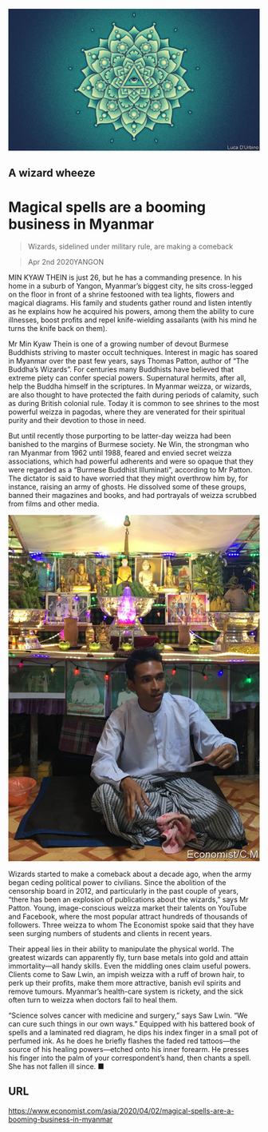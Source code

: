 ![](./images/20200404_ASD001_0.jpg)

## A wizard wheeze

# Magical spells are a booming business in Myanmar

> Wizards, sidelined under military rule, are making a comeback

> Apr 2nd 2020YANGON

MIN KYAW THEIN is just 26, but he has a commanding presence. In his home in a suburb of Yangon, Myanmar’s biggest city, he sits cross-legged on the floor in front of a shrine festooned with tea lights, flowers and magical diagrams. His family and students gather round and listen intently as he explains how he acquired his powers, among them the ability to cure illnesses, boost profits and repel knife-wielding assailants (with his mind he turns the knife back on them).

Mr Min Kyaw Thein is one of a growing number of devout Burmese Buddhists striving to master occult techniques. Interest in magic has soared in Myanmar over the past few years, says Thomas Patton, author of “The Buddha’s Wizards”. For centuries many Buddhists have believed that extreme piety can confer special powers. Supernatural hermits, after all, help the Buddha himself in the scriptures. In Myanmar weizza, or wizards, are also thought to have protected the faith during periods of calamity, such as during British colonial rule. Today it is common to see shrines to the most powerful weizza in pagodas, where they are venerated for their spiritual purity and their devotion to those in need.

But until recently those purporting to be latter-day weizza had been banished to the margins of Burmese society. Ne Win, the strongman who ran Myanmar from 1962 until 1988, feared and envied secret weizza associations, which had powerful adherents and were so opaque that they were regarded as a “Burmese Buddhist Illuminati”, according to Mr Patton. The dictator is said to have worried that they might overthrow him by, for instance, raising an army of ghosts. He dissolved some of these groups, banned their magazines and books, and had portrayals of weizza scrubbed from films and other media.



![](./images/20200404_ASP502.jpg)

Wizards started to make a comeback about a decade ago, when the army began ceding political power to civilians. Since the abolition of the censorship board in 2012, and particularly in the past couple of years, “there has been an explosion of publications about the wizards,” says Mr Patton. Young, image-conscious weizza market their talents on YouTube and Facebook, where the most popular attract hundreds of thousands of followers. Three weizza to whom The Economist spoke said that they have seen surging numbers of students and clients in recent years.

Their appeal lies in their ability to manipulate the physical world. The greatest wizards can apparently fly, turn base metals into gold and attain immortality—all handy skills. Even the middling ones claim useful powers. Clients come to Saw Lwin, an impish weizza with a ruff of brown hair, to perk up their profits, make them more attractive, banish evil spirits and remove tumours. Myanmar’s health-care system is rickety, and the sick often turn to weizza when doctors fail to heal them.

“Science solves cancer with medicine and surgery,” says Saw Lwin. “We can cure such things in our own ways.” Equipped with his battered book of spells and a laminated red diagram, he dips his index finger in a small pot of perfumed ink. As he does he briefly flashes the faded red tattoos—the source of his healing powers—etched onto his inner forearm. He presses his finger into the palm of your correspondent’s hand, then chants a spell. She has not fallen ill since. ■

## URL

https://www.economist.com/asia/2020/04/02/magical-spells-are-a-booming-business-in-myanmar
